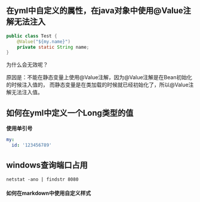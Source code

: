 ## 在yml中自定义的属性，在java对象中使用@Value注解无法注入

```java
public class Test {
    @Value("${my.name}")
    private static String name;
}
```

为什么会无效呢？

原因是：不能在静态变量上使用@Value注解，因为@Value注解是在Bean初始化的时候注入值的，
而静态变量是在类加载的时候就已经初始化了，所以@Value注解无法注入值。

## 如何在yml中定义一个Long类型的值

**使用单引号**

```yaml
my:
  id: '123456789'
```

## windows查询端口占用

```shell
netstat -ano | findstr 8080
```

#### 如何在markdown中使用自定义样式

<div class="code">
</div>


